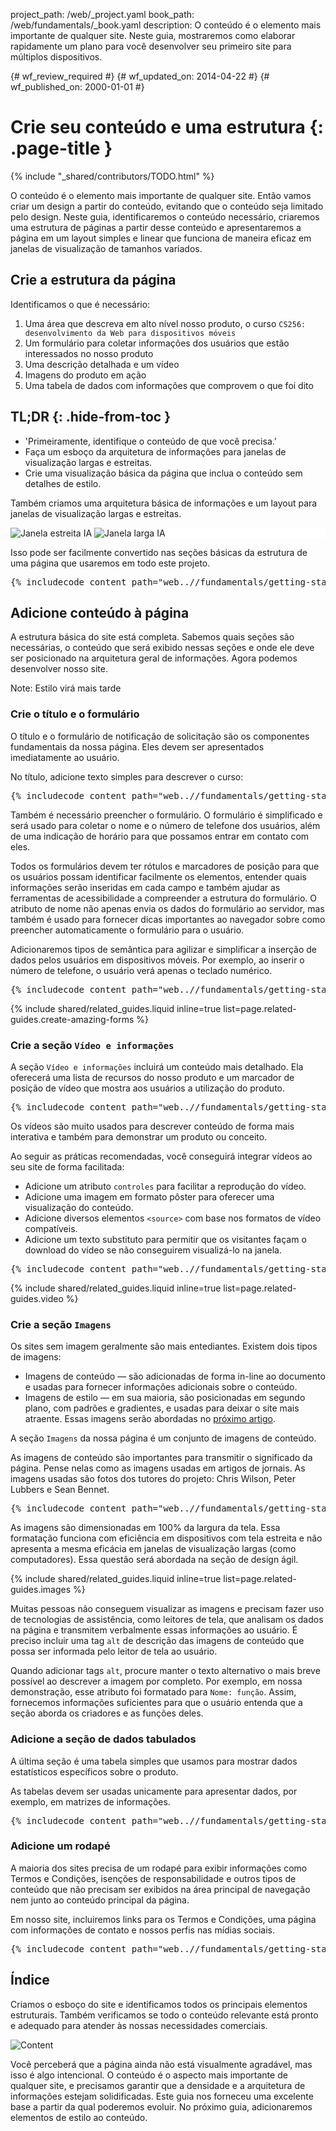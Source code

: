 project_path: /web/_project.yaml
book_path: /web/fundamentals/_book.yaml
description: O conteúdo é o elemento mais importante de qualquer site. Neste guia, mostraremos como elaborar rapidamente um plano para você desenvolver seu primeiro site para múltiplos dispositivos.

{# wf_review_required #}
{# wf_updated_on: 2014-04-22 #}
{# wf_published_on: 2000-01-01 #}

# Crie seu conteúdo e uma estrutura {: .page-title }

{% include "_shared/contributors/TODO.html" %}



O conteúdo é o elemento mais importante de qualquer site. Então vamos criar um design a partir do conteúdo, evitando que o conteúdo seja limitado pelo design. Neste guia, identificaremos o conteúdo necessário, criaremos uma estrutura de páginas a partir desse conteúdo e apresentaremos a página em um layout simples e linear que funciona de maneira eficaz em janelas de visualização de tamanhos variados.


## Crie a estrutura da página

Identificamos o que é necessário:

1.  Uma área que descreva em alto nível nosso produto, o curso `CS256: desenvolvimento da Web para dispositivos móveis`
2.  Um formulário para coletar informações dos usuários que estão interessados no nosso produto
3.  Uma descrição detalhada e um vídeo
4. Imagens do produto em ação
5. Uma tabela de dados com informações que comprovem o que foi dito

## TL;DR {: .hide-from-toc }
- 'Primeiramente, identifique o conteúdo de que você precisa.'
- Faça um esboço da arquitetura de informações para janelas de visualização largas e estreitas.
- Crie uma visualização básica da página que inclua o conteúdo sem detalhes de estilo.


Também criamos uma arquitetura básica de informações e um layout para janelas de visualização largas e estreitas.

<div class="demo clear" style="background-color: white;">
  <img class="mdl-cell mdl-cell--6--col" src="images/narrowviewport.png" alt="Janela estreita IA">
  <img  class="mdl-cell mdl-cell--6--col" src="images/wideviewport.png" alt="Janela larga IA">
</div>

Isso pode ser facilmente convertido nas seções básicas da estrutura de uma página que usaremos em todo este projeto.

<pre class="prettyprint">
{% includecode content_path="web..//fundamentals/getting-started/your-first-multi-screen-site/_code/addstructure.html" region_tag="structure" %}
</pre>

## Adicione conteúdo à página

A estrutura básica do site está completa. Sabemos quais seções são necessárias, o conteúdo que será exibido nessas seções e onde ele deve ser posicionado na arquitetura geral de informações. Agora podemos desenvolver nosso site.

<!-- TODO: Verify note type! -->
Note: Estilo virá mais tarde

### Crie o título e o formulário

O título e o formulário de notificação de solicitação são os componentes fundamentais da nossa página. Eles devem ser apresentados imediatamente ao usuário.

No título, adicione texto simples para descrever o curso:

<pre class="prettyprint">
{% includecode content_path="web..//fundamentals/getting-started/your-first-multi-screen-site/_code/addheadline.html" region_tag="headline" %}
</pre>

Também é necessário preencher o formulário.
O formulário é simplificado e será usado para coletar o nome e o número de telefone dos usuários, além de uma indicação de horário para que possamos entrar em contato com eles.

Todos os formulários devem ter rótulos e marcadores de posição para que os usuários possam identificar facilmente os elementos, entender quais informações serão inseridas em cada campo e também ajudar as ferramentas de acessibilidade a compreender a estrutura do formulário.  O atributo de nome não apenas envia os dados do formulário ao servidor, mas também é usado para fornecer dicas importantes ao navegador sobre como preencher automaticamente o formulário para o usuário.

Adicionaremos tipos de semântica para agilizar e simplificar a inserção de dados pelos usuários em dispositivos móveis.  Por exemplo, ao inserir o número de telefone, o usuário verá apenas o teclado numérico.

<pre class="prettyprint">
{% includecode content_path="web..//fundamentals/getting-started/your-first-multi-screen-site/_code/addform.html" region_tag="form" %}
</pre>

{% include shared/related_guides.liquid inline=true list=page.related-guides.create-amazing-forms %}

### Crie a seção `Vídeo e informações`

A seção `Vídeo e informações` incluirá um conteúdo mais detalhado.
Ela oferecerá uma lista de recursos do nosso produto e um marcador de posição de vídeo que mostra aos usuários a utilização do produto.

<pre class="prettyprint">
{% includecode content_path="web..//fundamentals/getting-started/your-first-multi-screen-site/_code/addcontent.html" region_tag="section1" %}
</pre>

Os vídeos são muito usados para descrever conteúdo de forma mais interativa e também para demonstrar um produto ou conceito.

Ao seguir as práticas recomendadas, você conseguirá integrar vídeos ao seu site de forma facilitada:

* Adicione um atributo `controles` para facilitar a reprodução do vídeo.
* Adicione uma imagem em formato pôster para oferecer uma visualização do conteúdo.
* Adicione diversos elementos `<source>` com base nos formatos de vídeo compatíveis.
* Adicione um texto substituto para permitir que os visitantes façam o download do vídeo se não conseguirem visualizá-lo na janela.

<pre class="prettyprint">
{% includecode content_path="web..//fundamentals/getting-started/your-first-multi-screen-site/_code/addvideo.html" region_tag="video" lang=html %}
</pre>

{% include shared/related_guides.liquid inline=true list=page.related-guides.video %}

### Crie a seção `Imagens`

Os sites sem imagem geralmente são mais entediantes. Existem dois tipos de imagens:

*  Imagens de conteúdo &mdash; são adicionadas de forma in-line ao documento e usadas para fornecer informações adicionais sobre o conteúdo.
*  Imagens de estilo &mdash; em sua maioria, são posicionadas em segundo plano, com padrões e gradientes, e usadas para deixar o site mais atraente.  Essas imagens serão abordadas no [próximo artigo]({{page.nextPage.relative_url}}).

A seção `Imagens` da nossa página é um conjunto de imagens de conteúdo.

As imagens de conteúdo são importantes para transmitir o significado da página. Pense nelas como as imagens usadas em artigos de jornais. As imagens usadas são fotos dos tutores do projeto: Chris Wilson, Peter Lubbers e Sean Bennet.

<pre class="prettyprint">
{% includecode content_path="web..//fundamentals/getting-started/your-first-multi-screen-site/_code/addimages.html" region_tag="images" lang=html %}
</pre>

As imagens são dimensionadas em 100% da largura da tela. Essa formatação funciona com eficiência em dispositivos com tela estreita e não apresenta a mesma eficácia em janelas de visualização largas (como computadores).  Essa questão será abordada na seção de design ágil.

{% include shared/related_guides.liquid inline=true list=page.related-guides.images %}

Muitas pessoas não conseguem visualizar as imagens e precisam fazer uso de tecnologias de assistência, como leitores de tela, que analisam os dados na página e transmitem verbalmente essas informações ao usuário.  É preciso incluir uma tag `alt` de descrição das imagens de conteúdo que possa ser informada pelo leitor de tela ao usuário.

Quando adicionar tags `alt`, procure manter o texto alternativo o mais breve possível ao descrever a imagem por completo.  Por exemplo, em nossa demonstração, esse atributo foi formatado para `Nome: função`. Assim, fornecemos informações suficientes para que o usuário entenda que a seção aborda os criadores e as funções deles.

### Adicione a seção de dados tabulados

A última seção é uma tabela simples que usamos para mostrar dados estatísticos específicos sobre o produto.

As tabelas devem ser usadas unicamente para apresentar dados, por exemplo, em matrizes de informações.

<pre class="prettyprint">
{% includecode content_path="web..//fundamentals/getting-started/your-first-multi-screen-site/_code/addcontent.html" region_tag="section3" %}
</pre>

### Adicione um rodapé

A maioria dos sites precisa de um rodapé para exibir informações como Termos e Condições, isenções de responsabilidade e outros tipos de conteúdo que não precisam ser exibidos na área principal de navegação nem junto ao conteúdo principal da página.

Em nosso site, incluiremos links para os Termos e Condições, uma página com informações de contato e nossos perfis nas mídias sociais.

<pre class="prettyprint">
{% includecode content_path="web..//fundamentals/getting-started/your-first-multi-screen-site/_code/addcontent.html" region_tag="footer" %}
</pre>

## Índice

Criamos o esboço do site e identificamos todos os principais elementos estruturais.  Também verificamos se todo o conteúdo relevante está pronto e adequado para atender às nossas necessidades comerciais.

<div class="mdl-grid">
  <img class="mdl-cell mdl-cell--6--col" src="images/content.png" alt="Content">
  <img  class="mdl-cell mdl-cell--6--col" src="images/narrowsite.png" alt="">
</div>

Você perceberá que a página ainda não está visualmente agradável, mas isso é algo intencional. 
O conteúdo é o aspecto mais importante de qualquer site, e precisamos garantir que a densidade e a arquitetura de informações estejam solidificadas. Este guia nos forneceu uma excelente base a partir da qual poderemos evoluir. No próximo guia, adicionaremos elementos de estilo ao conteúdo.



